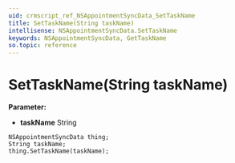 ```yaml
---
uid: crmscript_ref_NSAppointmentSyncData_SetTaskName
title: SetTaskName(String taskName)
intellisense: NSAppointmentSyncData.SetTaskName
keywords: NSAppointmentSyncData, GetTaskName
so.topic: reference
---
```


# SetTaskName(String taskName)

**Parameter:** 
 - **taskName** String

```crmscript
NSAppointmentSyncData thing;
String taskName;
thing.SetTaskName(taskName);
```

